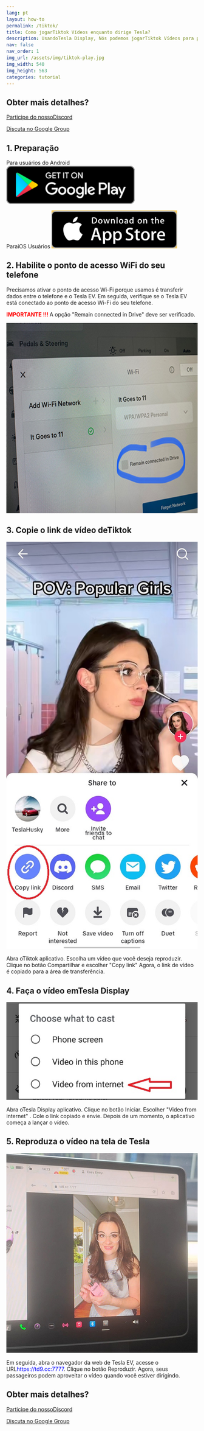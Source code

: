 ```yaml
---
lang: pt
layout: how-to
permalink: /tiktok/
title: Como jogarTiktok Vídeos enquanto dirige Tesla?
description: UsandoTesla Display, Nós podemos jogarTiktok Vídeos para passageiros na tela grande de Tesla enquanto dirigiam.
nav: false
nav_order: 1
img_url: /assets/img/tiktok-play.jpg
img_width: 540
img_height: 563
categories: tutorial
---
```

<!-- _pages/tiktok.md -->

## Obter mais detalhes?
<p> <a href = "https://discord.gg/Tvbs9uWcN9"  destino = "_blank" > Participe do nossoDiscord</a> </p>
<p> <a href = "https://groups.google.com/g/tesla-display"  destino = "_blank" > Discuta no Google Group </a> </p>

## 1. Preparação
Para usuários do Android
<a id = "googleplay"  href = "https://play.google.com/store/apps/details?id=io.github.blackpill.tesladisplay&referrer=utm_source%3Dgithub%26utm_medium%3Dorganic" >
<img src= "/assets/img/google-play-badge.svg"  height= "100px" >
</a>

ParaiOS Usuários
<a id = "appstore"  href = "https://apps.apple.com/app/tesdisplay-screen-mirror/id6469987744" >
<img src= "/assets/img/app-store-badge.png"  height= "100px" >
</a>

## 2. Habilite o ponto de acesso WiFi do seu telefone
<p> Precisamos ativar o ponto de acesso Wi-Fi porque usamos é transferir dados entre o telefone e o Tesla EV.
Em seguida, verifique se o Tesla EV está conectado ao ponto de acesso Wi-Fi do seu telefone. </p>
<p><span style= "color: red" > <b> IMPORTANTE !!! </b></span> A opção "Remain connected in Drive"  deve ser verificado. </p>
<img src= "/assets/img/wifi-connected.jpg"  height= "500px" ></a>

## 3. Copie o link de vídeo deTiktok
<p style= "text-align: center;" >
<img src= "/assets/img/tiktok-share.jpg"  alt= "The screenshot of copying Tiktok video link"  width= "540px" >
</p>
Abra oTiktok aplicativo.
Escolha um vídeo que você deseja reproduzir.
Clique no botão Compartilhar e escolher "Copy link" 
Agora, o link de vídeo é copiado para a área de transferência.

## 4. Faça o vídeo emTesla Display
<p style= "text-align: center;" >
<img src= "/assets/img/video-internet.jpg"  alt= "Cast Tiktok video in Tesla Display app"  width= "540px" >
</p>
Abra oTesla Display aplicativo.
Clique no botão Iniciar.
Escolher "Video from internet" .
Cole o link copiado e envie.
Depois de um momento, o aplicativo começa a lançar o vídeo.

## 5. Reproduza o vídeo na tela de Tesla
<p style= "text-align: center;" >
<img src= "/assets/img/tiktok-play.jpg"  alt= "Playing Tiktok video while driving Tesla"  width= "540px" >
</p>
Em seguida, abra o navegador da web de Tesla EV, acesse o URL<span style= "color:blue" >https://td9.cc:7777</span>.
Clique no botão Reproduzir.
Agora, seus passageiros podem aproveitar o vídeo quando você estiver dirigindo.

## Obter mais detalhes?
<p> <a href = "https://discord.gg/Tvbs9uWcN9"  destino = "_blank" > Participe do nossoDiscord</a> </p>
<p> <a href = "https://groups.google.com/g/tesla-display"  destino = "_blank" > Discuta no Google Group </a> </p>


